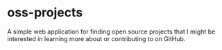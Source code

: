 # oss-projects

A simple web application for finding open source projects that I might be interested in learning more about or contributing to on GitHub.
